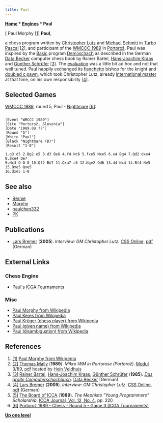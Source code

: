 ```yaml
---
title: Paul
---
```

**[Home](Home "Home") \* [Engines](Engines "Engines") \* Paul**



[ Paul Morphy <a id="cite-note-1" href="#cite-ref-1">[1]</a>
**Paul**,  

a chess program written by [Christopher Lutz](Christopher_Lutz "Christopher Lutz") and [Michael Schmitt](index.php?title=Michael_Schmitt&action=edit&redlink=1 "Michael Schmitt (page does not exist)") in [Turbo Pascal](Pascal#TurboPascal "Pascal") <a id="cite-note-2" href="#cite-ref-2">[2]</a>, and participant of the [WMCCC 1989](WMCCC_1989 "WMCCC 1989") in [Portorož](https://en.wikipedia.org/wiki/Portoro%C5%BE). 
Paul was inspired by the [Basic](Basic "Basic") program [Demoschach](index.php?title=Demoschach&action=edit&redlink=1 "Demoschach (page does not exist)") as described in the German [Data Becker](https://en.wikipedia.org/wiki/Data_Becker) computer chess book by Rainer Bartel, [Hans-Joachim Kraas](Hans-Joachim_Kraas "Hans-Joachim Kraas") and [Günther Schrüfer](G%C3%BCnther_Schr%C3%BCfer "Günther Schrüfer") <a id="cite-note-3" href="#cite-ref-3">[3]</a>. 
The [evaluation](Evaluation "Evaluation") was a little bit ad hoc and not that well tuned. Paul happily exchanged its [fianchetto](Fianchetto "Fianchetto") bishop for the knight and [doubled c pawn](Doubled_Pawn "Doubled Pawn"), which took Christopher Lutz, already [international master](https://en.wikipedia.org/wiki/FIDE_titles#International_Master_.28IM.29) at that time, on his own responsibility <a id="cite-note-4" href="#cite-ref-4">[4]</a>.



## Selected Games


[WMCCC 1989](WMCCC_1989 "WMCCC 1989"), round 5, Paul - [Nightmare](Nightmare_GER "Nightmare GER") <a id="cite-note-6" href="#cite-ref-6">[6]</a>:




```

[Event "WMCCC 1989"]
[Site "Portorož, Slovenia"]
[Date "1989.09.??"]
[Round "5"]
[White "Paul"]
[Black "Nightmare (D)"]
[Result "1-0"]

1.g3 d5 2.Bg2 e5 3.d3 Be6 4.f4 Nc6 5.fxe5 Nxe5 6.e4 Bg4 7.Qd2 dxe4 8.Bxe4 Qe7 
9.Nc3 O-O-O 10.Qf2 Bd7 11.Qxa7 c6 12.Nge2 Qd6 13.d4 Nc4 14.Bf4 Ne5 15.Bxe5 Qxe5 
16.dxe5 1-0 

```

## See also


* [Bernie](Bernie "Bernie")
* [Morphy](Morphy "Morphy")
* [paulchen332](Paulchen332 "Paulchen332")
* [PK](PK "PK")


## Publications


* [Lars Bremer](Lars_Bremer "Lars Bremer") (**2005**). *Interview: GM Christopher Lutz*. [CSS Online](Computerschach_und_Spiele "Computerschach und Spiele"), [pdf](http://computerschach.de/Files/2005/Interview:%20GM%20Christopher%20Lutz.pdf) (German)


## External Links


### Chess Engine


* [Paul's ICGA Tournaments](https://www.game-ai-forum.org/icga-tournaments/program.php?id=454)


### Misc


* [Paul Morphy from Wikipedia](https://en.wikipedia.org/wiki/Paul_Morphy)
* [Paul Keres from Wikipedia](https://en.wikipedia.org/wiki/Paul_Keres)
* [Paul Krüger (chess player) from Wikipedia](https://en.wikipedia.org/wiki/Paul_Kr%C3%BCger_%28chess_player%29)
* [Paul (given name) from Wikipedia](https://en.wikipedia.org/wiki/Paul_(given_name))
* [Paul (disambiguation) from Wikipedia](https://en.wikipedia.org/wiki/Paul)


## References


1. <a id="cite-ref-1" href="#cite-note-1">[1]</a> [Paul Morphy from Wikipedia](https://en.wikipedia.org/wiki/Paul_Morphy)
2. <a id="cite-ref-2" href="#cite-note-2">[2]</a> [Thomas Mally](Thomas_Mally "Thomas Mally") (**1989**). *Mikro-WM in Portorose (Portorož)*. [Modul](Modul "Modul") 3/89, [pdf](http://www.schaakcomputers.nl/hein_veldhuis/database/files/09-1989,%20Modul,%20Thomas%20Mally,%20Mikro-WM%201989%20in%20Portorose.pdf) hosted by [Hein Veldhuis](Hein_Veldhuis "Hein Veldhuis")
3. <a id="cite-ref-3" href="#cite-note-3">[3]</a> [Rainer Bartel](http://www.rainerbartel.de/), [Hans-Joachim Kraas](Hans-Joachim_Kraas "Hans-Joachim Kraas"), [Günther Schrüfer](G%C3%BCnther_Schr%C3%BCfer "Günther Schrüfer") (**1985**). *[Das große Computerschachbuch](http://www.c64-wiki.de/index.php/Das_grosse_Computerschachbuch)*. [Data Becker](https://en.wikipedia.org/wiki/Data_Becker) (German)
4. <a id="cite-ref-4" href="#cite-note-4">[4]</a> [Lars Bremer](Lars_Bremer "Lars Bremer") (**2005**). *Interview: GM Christopher Lutz*. [CSS Online](Computerschach_und_Spiele "Computerschach und Spiele"), [pdf](http://computerschach.de/Files/2005/Interview:%20GM%20Christopher%20Lutz.pdf) (German)
5. <a id="cite-ref-5" href="#cite-note-5">[5]</a> [The Board of ICCA](ICCA "ICCA") (**1989**). *The Mephisto "Young Programmers" Scholarship*. [ICCA Journal, Vol. 12, No. 4](ICGA_Journal#12_4 "ICGA Journal"), pp. 220
6. <a id="cite-ref-6" href="#cite-note-6">[6]</a> [Portorož 1989 - Chess - Round 5 - Game 3 (ICGA Tournaments)](https://www.game-ai-forum.org/icga-tournaments/round.php?tournament=75&round=5&id=3)

**[Up one level](Engines "Engines")**







 
